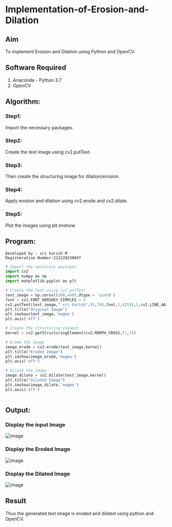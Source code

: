 # Implementation-of-Erosion-and-Dilation
## Aim
To implement Erosion and Dilation using Python and OpenCV.
## Software Required
1. Anaconda - Python 3.7
2. OpenCV
## Algorithm:
### Step1:
Import the necessary packages.

### Step2:
Create the text image using cv2.putText.

### Step3:
Then create the structuring image for dilation/erosion.

### Step4:
Apply erosion and dilation using cv2.erode and cv2.dilate.

### Step5:
Plot the images using plt.imshow.

 
## Program:
```
Developed by : sri harish M
Registeration Number:212220230047
```

``` Python
# Import the necessary packages
import cv2
import numpy as np
import matplotlib.pyplot as plt

# Create the Text using cv2.putText
text_image = np.zeros((100,440),dtype = 'uint8')
font = cv2.FONT_HERSHEY_SIMPLEX = 3
cv2.putText(text_image," sri harish",(5,70),font,2,(255),5,cv2.LINE_AA)
plt.title("Original Image")
plt.imshow(text_image,'magma')
plt.axis('off')

# Create the structuring element
kernel = cv2.getStructuringElement(cv2.MORPH_CROSS,(7,7))

# Erode the image
image_erode = cv2.erode(text_image,kernel)
plt.title("Eroded Image")
plt.imshow(image_erode,'magma')
plt.axis('off')

# Dilate the image
image_dilate = cv2.dilate(text_image,kernel)
plt.title("Dilated Image")
plt.imshow(image_dilate,'magma')
plt.axis('off')



```
## Output:

### Display the input Image
![image](https://user-images.githubusercontent.com/75241366/169989292-4d609f9a-f99e-4278-a618-9fa0ec542000.png)


### Display the Eroded Image
![image](https://user-images.githubusercontent.com/75241366/169989604-95c5af69-759c-4c99-abe7-8ffe4ec6bab6.png)

### Display the Dilated Image
![image](https://user-images.githubusercontent.com/75241366/169989378-45a1fc5f-1f28-4c7e-b012-c473c0e199b8.png)

## Result
Thus the generated text image is eroded and dilated using python and OpenCV.
